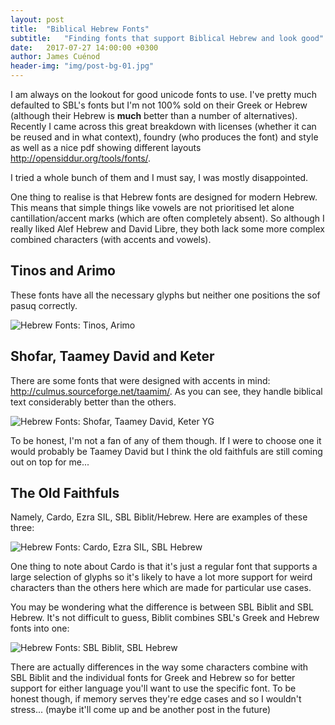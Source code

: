 ```yaml
---
layout: post
title:  "Biblical Hebrew Fonts"
subtitle:   "Finding fonts that support Biblical Hebrew and look good"
date:   2017-07-27 14:00:00 +0300
author: James Cuénod
header-img: "img/post-bg-01.jpg"
---
```


I am always on the lookout for good unicode fonts to use. I've pretty much defaulted to SBL's fonts but I'm not 100% sold on their Greek or Hebrew (although their Hebrew is **much** better than a number of alternatives). Recently I came across this great breakdown with licenses (whether it can be reused and in what context), foundry (who produces the font) and style as well as a nice pdf showing different layouts <http://opensiddur.org/tools/fonts/>.

I tried a whole bunch of them and I must say, I was mostly disappointed.

One thing to realise is that Hebrew fonts are designed for modern Hebrew. This means that simple things like vowels are not prioritised let alone cantillation/accent marks (which are often completely absent). So although I really liked Alef Hebrew and David Libre, they both lack some more complex combined characters (with accents and vowels).

## Tinos and Arimo

These fonts have all the necessary glyphs but neither one positions the sof pasuq correctly.

<img src="{{ site.baseurl }}/img/post-fonts-tinos-arimo.jpg" alt="Hebrew Fonts: Tinos, Arimo">


## Shofar, Taamey David and Keter

There are some fonts that were designed with accents in mind: <http://culmus.sourceforge.net/taamim/>. As you can see, they handle biblical text considerably better than the others.

<img src="{{ site.baseurl }}/img/post-fonts-shofar-taamey-keter.jpg" alt="Hebrew Fonts: Shofar, Taamey David, Keter YG">

To be honest, I'm not a fan of any of them though. If I were to choose one it would probably be Taamey David but I think the old faithfuls are still coming out on top for me...

## The Old Faithfuls

Namely, Cardo, Ezra SIL, SBL Biblit/Hebrew. Here are examples of these three:

<img src="{{ site.baseurl }}/img/post-fonts-cardo-sil-sbl.jpg" alt="Hebrew Fonts: Cardo, Ezra SIL, SBL Hebrew">

One thing to note about Cardo is that it's just a regular font that supports a large selection of glyphs so it's likely to have a lot more support for weird characters than the others here which are made for particular use cases.

You may be wondering what the difference is between SBL Biblit and SBL Hebrew. It's not difficult to guess, Biblit combines SBL's Greek and Hebrew fonts into one:

<img src="{{ site.baseurl }}/img/post-fonts-sbl-comparison.jpg" alt="Hebrew Fonts: SBL Biblit, SBL Hebrew">

There are actually differences in the way some characters combine with SBL Biblit and the individual fonts for Greek and Hebrew so for better support for either language you'll want to use the specific font. To be honest though, if memory serves they're edge cases and so I wouldn't stress... (maybe it'll come up and be another post in the future)